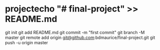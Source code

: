 # projectecho "# final-project" >> README.md
git init
git add README.md
git commit -m "first commit"
git branch -M master
git remote add origin git@github.com:bdmaurice/final-project.git
git push -u origin master
